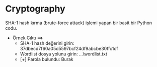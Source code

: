 # Cryptography
SHA-1 hash kırma (brute-force attack) işlemi yapan bir basit bir Python codu.

- Örnek Cıktı ==> 
    - SHA-1 hash değerini girin: 37dbecd7f60a05d5597bcf24df9abcbe30ffc1cf
    - Wordlist dosya yolunu girin: ...\wordlist.txt
    - [+] Parola bulundu: Burak


